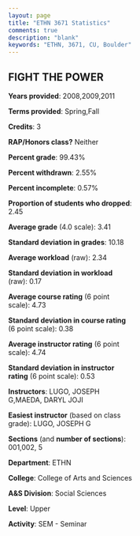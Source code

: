 ```yaml
---
layout: page
title: "ETHN 3671 Statistics"
comments: true
description: "blank"
keywords: "ETHN, 3671, CU, Boulder"
--- 
```

<head>
<script src="https://ajax.googleapis.com/ajax/libs/jquery/2.1.3/jquery.min.js"></script>
<script src="https://dl.dropboxusercontent.com/s/pc42nxpaw1ea4o9/highcharts.js?dl=0"></script>
<!-- <script src="../assets/js/highcharts.js"></script> -->
<style type="text/css">@font-face {
	font-family: "Bebas Neue";
	src: url(https://www.filehosting.org/file/details/544349/BebasNeue%20Regular.otf) format("opentype");
	}
	h1.Bebas { 
		font-family: "Bebas Neue", Verdana, Tahoma;
	}
</style>
</head>
<body>
	<div id="container" style="float: right; width: 45%; height: 88%; margin-left: 2.5%; margin-right: 2.5%;"></div>
	<script language="JavaScript">
		$(document).ready(function() {
		var chart = {type: 'column'};
		var title = {text: 'Grade Distribution'};
		var xAxis = {categories: ['A','B','C','D','F'],crosshair: true};
		var yAxis = {min: 0,title: {text: 'Percentage'}};
		var tooltip = {headerFormat: '<center><b><span style="font-size:20px">{point.key}</span></b></center>',
		               pointFormat: '<td style="padding:0"><b>{point.y:.1f}%</b></td>',
		               footerFormat: '</table>',shared: true,useHTML: true};
		var plotOptions = {column: {pointPadding: 0.0,borderWidth: 0}};  
		var credits = {enabled: false};var series= [{name: 'Percent',data: [55.06,35.44,8.23,0.63,0.63,]}];
		var json = {};
		json.chart = chart;
		json.title = title;
		json.tooltip = tooltip;
		json.xAxis = xAxis;
		json.yAxis = yAxis;  
		json.series = series;
		json.plotOptions = plotOptions;  
		json.credits = credits;
		$('#container').highcharts(json);
	});
	</script>
</body>
			   
## FIGHT THE POWER

**Years provided**: 2008,2009,2011

**Terms provided**: Spring,Fall

**Credits**: 3

**RAP/Honors class?** Neither

**Percent grade**: 99.43%

**Percent withdrawn**: 2.55%

**Percent incomplete**: 0.57%

**Proportion of students who dropped**: 2.45

**Average grade** (4.0 scale): 3.41

**Standard deviation in grades**: 10.18

**Average workload** (raw): 2.34

**Standard deviation in workload** (raw): 0.17

**Average course rating** (6 point scale): 4.73

**Standard deviation in course rating** (6 point scale): 0.38

**Average instructor rating** (6 point scale): 4.74

**Standard deviation in instructor rating** (6 point scale): 0.53

**Instructors**: LUGO, JOSEPH G,MAEDA, DARYL JOJI

**Easiest instructor** (based on class grade): LUGO, JOSEPH G

**Sections** (and **number of sections**): 001,002, 5

**Department**: ETHN

**College**: College of Arts and Sciences

**A&S Division**: Social Sciences

**Level**: Upper

**Activity**: SEM - Seminar